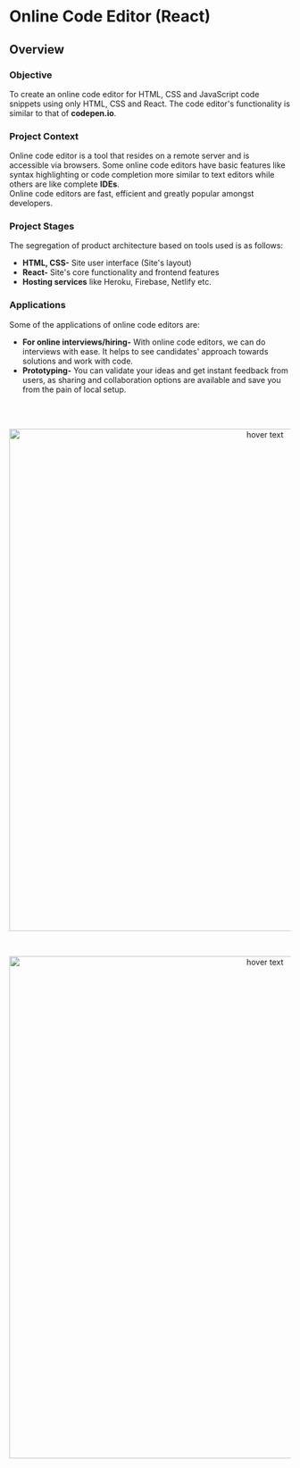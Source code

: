 # Online Code Editor (React)
## Overview
### Objective
To create an online code editor for HTML, CSS and JavaScript code snippets using only HTML, CSS and React. The code editor's functionality is similar to that of **codepen.io**.
<br>
### Project Context
Online code editor is a tool that resides on a remote server and is accessible via browsers. Some online code editors have basic features like syntax highlighting or code completion more similar to text editors while others are like complete **IDEs**.
<br>
Online code editors are fast, efficient and greatly popular amongst developers. 
### Project Stages
The segregation of product architecture based on tools used is as follows:
<br>
- **HTML, CSS-** Site user interface (Site's layout)
- **React-** Site's core functionality and frontend features
- **Hosting services** like Heroku, Firebase, Netlify etc. <br>
### Applications
Some of the applications of online code editors are:
- **For online interviews/hiring-** With online code editors, we can do interviews with ease. It helps to see candidates' approach towards solutions and work with code.
- **Prototyping-** You can validate your ideas and get instant feedback from users, as sharing and collaboration options are available and save you from the pain of local setup.
<br>
<br>
<p align="center">
  <img src="https://user-images.githubusercontent.com/87543207/169668593-f6dc977f-8d41-4372-86f8-a74e1ca357d0.png" width="900" title="hover text">
</p>
<br>
<p align="center">
  <img src="https://user-images.githubusercontent.com/87543207/169668767-6f4f29dd-a459-4ef0-922e-7f31ed37c636.png" width="900" title="hover text">
</p>
